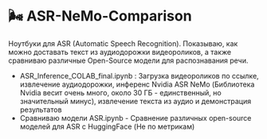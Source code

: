 # 🌬️ ASR-NeMo-Comparison
Ноутбуки для ASR (Automatic Speech Recognition). Показываю, как можно доставать текст из аудиодорожки видеороликов, а также сравниваю различные Open-Source модели для распознавания речи. </br>
- ASR_Inference_COLAB_final.ipynb : Загрузка видеороликов по ссылке, извлечение аудиодорожки, инференс Nvidia ASR NeMo (Библиотека Nvidia весит очень много, около 30 ГБ - единственный, но значительный минус), извлечение текста из аудио и демонстрация результатов
- Сравниваю модели ASR.ipynb - Сравнение различных open-source моделей для ASR с HuggingFace (Не по метрикам)  
